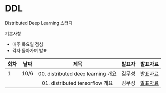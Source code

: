 # DDL
Distributed Deep Learning 스터디

기본사항
* 매주 목요일 점심
* 각자 돌아가며 발표



| 회차 | 날짜  | 제목                                                       | 발표자 |  발표자료      |
|------| ----- |:----------------------------------------------------------:| ------:|:-------------: |
|  1   |  10/6 | 00. distributed deep learning 개요                          | 김무성 | [발표자료](http://nbviewer.jupyter.org/github/KonanAcademy/DDL/blob/master/presentation/00_intro_distributed_deep_learning/00_distributed_deep_learning.ipynb)  |
|      |       | 01. distributed tensorflow 개요                             | 김무성 | [발표자료](http://nbviewer.jupyter.org/github/KonanAcademy/DDL/blob/master/presentation/01_intro_distributed_tensorflow/01_Intro_dist_tf.ipynb)  |
